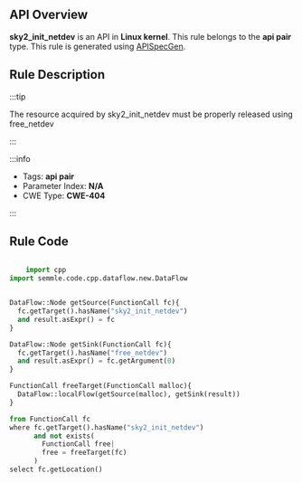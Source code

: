 ---
---


## API Overview
**sky2_init_netdev** is an API in **Linux kernel**. This rule belongs to the **api pair** type. This rule is generated using [APISpecGen](../../tools/APISpecGen).
## Rule Description

:::tip

The resource acquired by sky2_init_netdev must be properly released using free_netdev

:::

:::info

- Tags: **api pair**
- Parameter Index: **N/A**
- CWE Type: **CWE-404**

:::

## Rule Code
```python

    import cpp
import semmle.code.cpp.dataflow.new.DataFlow


DataFlow::Node getSource(FunctionCall fc){
  fc.getTarget().hasName("sky2_init_netdev")
  and result.asExpr() = fc
}

DataFlow::Node getSink(FunctionCall fc){
  fc.getTarget().hasName("free_netdev")
  and result.asExpr() = fc.getArgument(0)
}

FunctionCall freeTarget(FunctionCall malloc){
  DataFlow::localFlow(getSource(malloc), getSink(result))
}

from FunctionCall fc
where fc.getTarget().hasName("sky2_init_netdev")
      and not exists(
        FunctionCall free| 
        free = freeTarget(fc)
      )
select fc.getLocation()

    
```